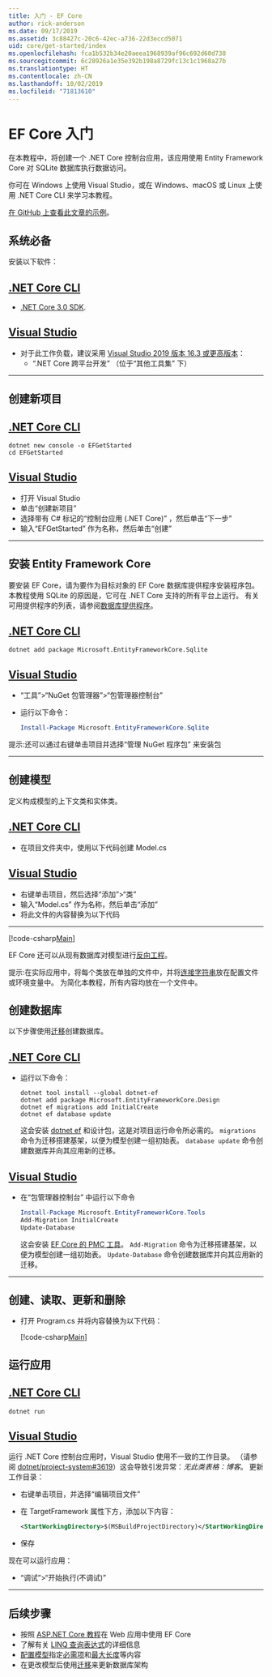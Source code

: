 ```yaml
---
title: 入门 - EF Core
author: rick-anderson
ms.date: 09/17/2019
ms.assetid: 3c88427c-20c6-42ec-a736-22d3eccd5071
uid: core/get-started/index
ms.openlocfilehash: fca1b532b34e20aeea1968939af96c692d60d738
ms.sourcegitcommit: 6c28926a1e35e392b198a8729fc13c1c1968a27b
ms.translationtype: HT
ms.contentlocale: zh-CN
ms.lasthandoff: 10/02/2019
ms.locfileid: "71813610"
---
```

# <a name="getting-started-with-ef-core"></a>EF Core 入门

在本教程中，将创建一个 .NET Core 控制台应用，该应用使用 Entity Framework Core 对 SQLite 数据库执行数据访问。

你可在 Windows 上使用 Visual Studio，或在 Windows、macOS 或 Linux 上使用 .NET Core CLI 来学习本教程。

[在 GitHub 上查看此文章的示例](https://github.com/aspnet/EntityFramework.Docs/tree/master/samples/core/GetStarted)。

## <a name="prerequisites"></a>系统必备

安装以下软件：

## <a name="net-core-clitabnetcore-cli"></a>[.NET Core CLI](#tab/netcore-cli)

* [.NET Core 3.0 SDK](https://www.microsoft.com/net/download/core).

## <a name="visual-studiotabvisual-studio"></a>[Visual Studio](#tab/visual-studio)

* 对于此工作负载，建议采用 [Visual Studio 2019 版本 16.3 或更高版本](https://www.visualstudio.com/downloads/)：
  * “.NET Core 跨平台开发”  （位于“其他工具集”  下）

---

## <a name="create-a-new-project"></a>创建新项目

## <a name="net-core-clitabnetcore-cli"></a>[.NET Core CLI](#tab/netcore-cli)

``` Console
dotnet new console -o EFGetStarted
cd EFGetStarted
```

## <a name="visual-studiotabvisual-studio"></a>[Visual Studio](#tab/visual-studio)

* 打开 Visual Studio
* 单击“创建新项目” 
* 选择带有 C# 标记的“控制台应用 (.NET Core)”   ，然后单击“下一步” 
* 输入“EFGetStarted”  作为名称，然后单击“创建” 

---

## <a name="install-entity-framework-core"></a>安装 Entity Framework Core

要安装 EF Core，请为要作为目标对象的 EF Core 数据库提供程序安装程序包。 本教程使用 SQLite 的原因是，它可在 .NET Core 支持的所有平台上运行。 有关可用提供程序的列表，请参阅[数据库提供程序](../providers/index.md)。

## <a name="net-core-clitabnetcore-cli"></a>[.NET Core CLI](#tab/netcore-cli)

``` Console
dotnet add package Microsoft.EntityFrameworkCore.Sqlite
```

## <a name="visual-studiotabvisual-studio"></a>[Visual Studio](#tab/visual-studio)

*  “工具”>“NuGet 包管理器”>“包管理器控制台”
* 运行以下命令：

  ``` PowerShell
  Install-Package Microsoft.EntityFrameworkCore.Sqlite
  ```

提示:还可以通过右键单击项目并选择“管理 NuGet 程序包”  来安装包

---

## <a name="create-the-model"></a>创建模型

定义构成模型的上下文类和实体类。

## <a name="net-core-clitabnetcore-cli"></a>[.NET Core CLI](#tab/netcore-cli)

* 在项目文件夹中，使用以下代码创建 Model.cs 

## <a name="visual-studiotabvisual-studio"></a>[Visual Studio](#tab/visual-studio)

* 右键单击项目，然后选择“添加”>“类” 
* 输入“Model.cs”  作为名称，然后单击“添加” 
* 将此文件的内容替换为以下代码

---

[!code-csharp[Main](../../../samples/core/GetStarted/Model.cs)]

EF Core 还可以从现有数据库对模型进行[反向工程](../managing-schemas/scaffolding.md)。

提示:在实际应用中，将每个类放在单独的文件中，并将[连接字符串](../miscellaneous/connection-strings.md)放在配置文件或环境变量中。 为简化本教程，所有内容均放在一个文件中。

## <a name="create-the-database"></a>创建数据库

以下步骤使用[迁移](xref:core/managing-schemas/migrations/index)创建数据库。

## <a name="net-core-clitabnetcore-cli"></a>[.NET Core CLI](#tab/netcore-cli)

* 运行以下命令：

  ``` Console
  dotnet tool install --global dotnet-ef
  dotnet add package Microsoft.EntityFrameworkCore.Design
  dotnet ef migrations add InitialCreate
  dotnet ef database update
  ```

  这会安装 [dotnet ef](../miscellaneous/cli/dotnet.md) 和设计包，这是对项目运行命令所必需的。 `migrations` 命令为迁移搭建基架，以便为模型创建一组初始表。 `database update` 命令创建数据库并向其应用新的迁移。

## <a name="visual-studiotabvisual-studio"></a>[Visual Studio](#tab/visual-studio)

* 在“包管理器控制台”  中运行以下命令

  ``` PowerShell
  Install-Package Microsoft.EntityFrameworkCore.Tools
  Add-Migration InitialCreate
  Update-Database
  ```

  这会安装 [ EF Core 的 PMC 工具](../miscellaneous/cli/powershell.md)。 `Add-Migration` 命令为迁移搭建基架，以便为模型创建一组初始表。 `Update-Database` 命令创建数据库并向其应用新的迁移。

---

## <a name="create-read-update--delete"></a>创建、读取、更新和删除

* 打开 Program.cs  并将内容替换为以下代码：

  [!code-csharp[Main](../../../samples/core/GetStarted/Program.cs)]

## <a name="run-the-app"></a>运行应用

## <a name="net-core-clitabnetcore-cli"></a>[.NET Core CLI](#tab/netcore-cli)

``` Console
dotnet run
```

## <a name="visual-studiotabvisual-studio"></a>[Visual Studio](#tab/visual-studio)

运行 .NET Core 控制台应用时，Visual Studio 使用不一致的工作目录。 （请参阅 [dotnet/project-system#3619](https://github.com/dotnet/project-system/issues/3619)）这会导致引发异常：*无此类表格：博客*。 更新工作目录：

* 右键单击项目，并选择“编辑项目文件” 
* 在 TargetFramework  属性下方，添加以下内容：

  ``` XML
  <StartWorkingDirectory>$(MSBuildProjectDirectory)</StartWorkingDirectory>
  ```

* 保存

现在可以运行应用：

* “调试”>“开始执行(不调试)” 

---

## <a name="next-steps"></a>后续步骤

* 按照 [ASP.NET Core 教程](/aspnet/core/data/ef-rp/intro)在 Web 应用中使用 EF Core
* 了解有关 [LINQ 查询表达式](/dotnet/csharp/programming-guide/concepts/linq/basic-linq-query-operations)的详细信息
* [配置模型](xref:core/modeling/index)指定[必需项](xref:core/modeling/required-optional)和[最大长度](xref:core/modeling/max-length)等内容
* 在更改模型后使用[迁移](xref:core/managing-schemas/migrations/index)来更新数据库架构
